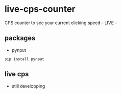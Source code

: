# live-cps-counter
CPS counter to see your current clicking speed - LIVE -

## packages
- pynput
```
pip install pynput
```
## live cps
- still developping

